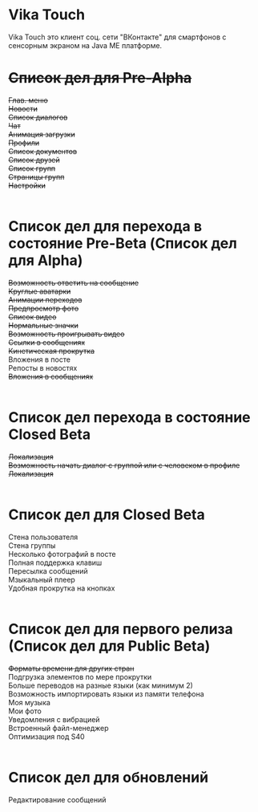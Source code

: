 # Vika Touch
Vika Touch это клиент соц. сети "ВКонтакте" для смартфонов с сенсорным экраном на Java ME платформе.

# <s>Список дел для Pre-Alpha</s>
<s>Глав. меню</s><br/>
<s>Новости</s><br/>
<s>Список диалогов</s><br/>
<s>Чат</s><br/>
<s>Анимация загрузки</s><br/>
<s>Профили</s><br/>
<s>Список документов</s><br/>
<s>Список друзей</s><br/>
<s>Список групп</s><br/>
<s>Страницы групп</s><br/>
<s>Настройки</s><br/>
<br/>
# Список дел для перехода в состояние Pre-Beta (Список дел для Alpha)
<s>Возможность ответить на сообщение</s><br/>
<s>Круглые аватарки</s><br/>
<s>Анимации переходов</s><br/>
<s>Предпросмотр фото</s><br/>
<s>Список видео</s><br/>
<s>Нормальные значки</s><br/>
<s>Возможность проигрывать видео</s><br/>
<s>Ссылки в сообщениях</s><br/>
<s>Кинетическая прокрутка</s><br/>
Вложения в посте<br/>
Репосты в новостях<br/>
<s>Вложения в сообщениях</s><br/>
<br/>
# Список дел перехода в состояние Closed Beta
<s>Локализация</s><br/>
<s>Возможность начать диалог c группой или с человеком в профиле</s><br/>
<s>Локализация</s><br/>
<br/>
# Список дел для Closed Beta
Стена пользователя<br/>
Стена группы<br/>
Несколько фотографий в посте<br/>
Полная поддержка клавиш<br/>
Пересылка сообщений<br/>
Мзыкальный плеер<br/>
Удобная прокрутка на кнопках<br/>
<br/>
# Список дел для первого релиза (Список дел для Public Beta)
<s>Форматы времени для других стран</s><br/>
Подгрузка элементов по мере прокрутки<br/>
Больше переводов на разные языки (как минимум 2)<br/>
Возможность импортировать языки из памяти телефона<br/>
Моя музыка<br/>
Мои фото<br/>
Уведомления с вибрацией<br/>
Встроенный файл-менеджер<br/>
Оптимизация под S40<br/>
<br/>
# Список дел для обновлений
Редактирование сообщений<br/>
<br/>
